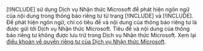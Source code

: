 [!INCLUDE[](pn-social-engagement-long.md)] sử dụng Dịch vụ Nhận thức Microsoft để phát hiện ngôn ngữ của nội dung trong thông báo riêng tư từ trang [!INCLUDE[](tn-twitter.md)] và [!INCLUDE[](tn-facebook.md)]. Để phát hiện ngôn ngữ, chỉ có tiêu đề và nội dung của thông báo riêng tư là được gửi tới Dịch vụ Nhận thức Microsoft. Tiêu đề và nội dung của thông báo riêng tư không được lưu trữ trong Dịch vụ Nhận thức Microsoft. Xem lại [điều khoản về quyền riêng tư của Dịch vụ Nhận thức Microsoft](https://go.microsoft.com/fwlink/p/?linkid=867081).
